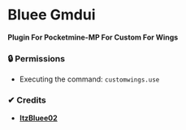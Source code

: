 # Bluee Gmdui

**Plugin For Pocketmine-MP For Custom For Wings**

### 🔒 Permissions

- Executing the command: ```customwings.use```

### ✔ Credits
* **[ItzBluee02]()**

